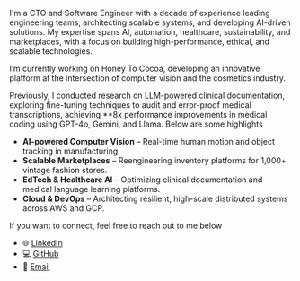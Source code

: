 I'm a CTO and Software Engineer with a decade of experience leading engineering teams, architecting scalable systems, and developing AI-driven solutions. My expertise spans AI, automation, healthcare, sustainability, and marketplaces, with a focus on building high-performance, ethical, and scalable technologies.

I’m currently working on Honey To Cocoa, developing an innovative platform at the intersection of computer vision and the cosmetics industry.  

Previously, I conducted research on LLM-powered clinical documentation, exploring fine-tuning techniques to audit and error-proof medical transcriptions, achieving **8x performance improvements in medical coding using GPT-4o, Gemini, and Llama. Below are some highlights

- **AI-powered Computer Vision** – Real-time human motion and object tracking in manufacturing.  
- **Scalable Marketplaces** – Reengineering inventory platforms for 1,000+ vintage fashion stores.  
- **EdTech & Healthcare AI** – Optimizing clinical documentation and medical language learning platforms.  
- **Cloud & DevOps** – Architecting resilient, high-scale distributed systems across AWS and GCP.

If you want to connect, feel free to reach out to me below

- 🌐 [LinkedIn](https://www.linkedin.com/in/jstnjackson)  
- 💻 [GitHub](https://github.com/jaymjax1)  
- 📧 [Email](mailto:jaymjax@gmail.com)  
